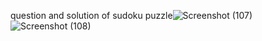 question and solution of sudoku puzzle![Screenshot (107)](https://user-images.githubusercontent.com/39921508/124384699-27078c80-dcf0-11eb-85e5-517df7ba2573.png)
![Screenshot (108)](https://user-images.githubusercontent.com/39921508/124384704-2ec73100-dcf0-11eb-8494-fc50a8271393.png)
